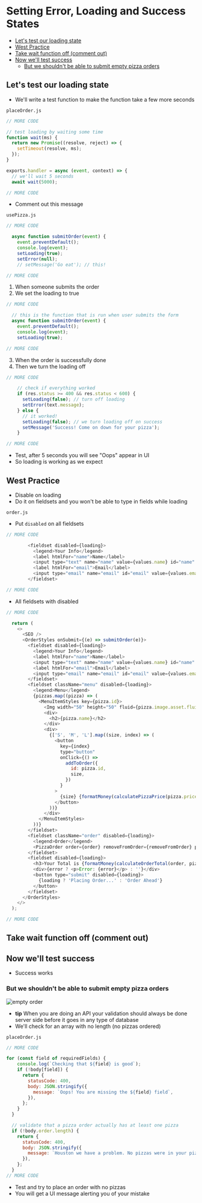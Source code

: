 # Setting Error, Loading and Success States
<!-- MarkdownTOC -->

- [Let's test our loading state](#lets-test-our-loading-state)
- [West Practice](#west-practice)
- [Take wait function off \(comment out\)](#take-wait-function-off-comment-out)
- [Now we'll test success](#now-well-test-success)
  - [But we shouldn't be able to submit empty pizza orders](#but-we-shouldnt-be-able-to-submit-empty-pizza-orders)

<!-- /MarkdownTOC -->

## Let's test our loading state
* We'll write a test function to make the function take a few more seconds

`placeOrder.js`

```js
// MORE CODE

// test loading by waiting some time
function wait(ms) {
  return new Promise((resolve, reject) => {
    setTimeout(resolve, ms);
  });
}

exports.handler = async (event, context) => {
  // we'll wait 5 seconds
  await wait(5000);

// MORE CODE
```

* Comment out this message

`usePizza.js`

```js
// MORE CODE

  async function submitOrder(event) {
    event.preventDefault();
    console.log(event);
    setLoading(true);
    setError(null);
    // setMessage('Go eat'); // this!

// MORE CODE
```

1. When someone submits the order
2. We set the loading to true

```js
// MORE CODE

  // this is the function that is run when user submits the form
  async function submitOrder(event) {
    event.preventDefault();
    console.log(event);
    setLoading(true);

// MORE CODE
```

3. When the order is successfully done
4. Then we turn the loading off

```js
// MORE CODE

    // check if everything worked
    if (res.status >= 400 && res.status < 600) {
      setLoading(false); // turn off loading
      setError(text.message);
    } else {
      // it worked!
      setLoading(false); // we turn loading off on success
      setMessage('Success! Come on down for your pizza');
    }

// MORE CODE
```

* Test, after 5 seconds you will see "Oops" appear in UI
* So loading is working as we expect

## West Practice
* Disable on loading
* Do it on fieldsets and you won't be able to type in fields while loading

`order.js`

* Put `disabled` on all fieldsets

```js
// MORE CODE

        <fieldset disabled={loading}>
          <legend>Your Info</legend>
          <label htmlFor="name">Name</label>
          <input type="text" name="name" value={values.name} id="name" onChange={updateValues} />
          <label htmlFor="email">Email</label>
          <input type="email" name="email" id="email" value={values.email} onChange={updateValues} />
        </fieldset>

// MORE CODE
```

* All fieldsets with disabled

```js
// MORE CODE

  return (
    <>
      <SEO />
      <OrderStyles onSubmit={(e) => submitOrder(e)}>
        <fieldset disabled={loading}>
          <legend>Your Info</legend>
          <label htmlFor="name">Name</label>
          <input type="text" name="name" value={values.name} id="name" onChange={updateValues} />
          <label htmlFor="email">Email</label>
          <input type="email" name="email" id="email" value={values.email} onChange={updateValues} />
        </fieldset>
        <fieldset className="menu" disabled={loading}>
          <legend>Menu</legend>
          {pizzas.map((pizza) => (
            <MenuItemStyles key={pizza.id}>
              <Img width="50" height="50" fluid={pizza.image.asset.fluid} alt={pizza.name} />
              <div>
                <h2>{pizza.name}</h2>
              </div>
              <div>
                {['S', 'M', 'L'].map((size, index) => (
                  <button
                    key={index}
                    type="button"
                    onClick={() =>
                      addToOrder({
                        id: pizza.id,
                        size,
                      })
                    }
                  >
                    {size} {formatMoney(calculatePizzaPrice(pizza.price, size))}
                  </button>
                ))}
              </div>
            </MenuItemStyles>
          ))}
        </fieldset>
        <fieldset className="order" disabled={loading}>
          <legend>Order</legend>
          <PizzaOrder order={order} removeFromOrder={removeFromOrder} pizzas={pizzas} />
        </fieldset>
        <fieldset disabled={loading}>
          <h3>Your Total is {formatMoney(calculateOrderTotal(order, pizzas))}</h3>
          <div>{error ? <p>Error: {error}</p> : ''}</div>
          <button type="submit" disabled={loading}>
            {loading ? 'Placing Order...' : 'Order Ahead'}
          </button>
        </fieldset>
      </OrderStyles>
    </>
  );

// MORE CODE
```

## Take wait function off (comment out)
## Now we'll test success
* Success works

### But we shouldn't be able to submit empty pizza orders
![empty order](https://i.imgur.com/WbRvwnE.png)

* **tip** When you are doing an API your validation should always be done server side before it goes in any type of database
* We'll check for an array with no length (no pizzas ordered)

`placeOrder.js`

```js
// MORE CODE

for (const field of requiredFields) {
    console.log(`Checking that ${field} is good`);
    if (!body[field]) {
      return {
        statusCode: 400,
        body: JSON.stringify({
          message: `Oops! You are missing the ${field} field`,
        }),
      };
    }
  }

  // validate that a pizza order actually has at least one pizza
  if (!body.order.length) {
    return {
      statusCode: 400,
      body: JSON.stringify({
        message: `Houston we have a problem. No pizzas were in your pizza order Duh!`,
      }),
    };
  }
// MORE CODE
```

* Test and try to place an order with no pizzas
* You will get a UI message alerting you of your mistake
